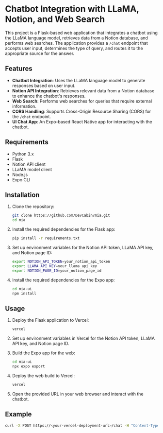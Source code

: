 # Chatbot Integration with LLaMA, Notion, and Web Search

This project is a Flask-based web application that integrates a chatbot using the LLaMA language model, retrieves data from a Notion database, and performs web searches. The application provides a `/chat` endpoint that accepts user input, determines the type of query, and routes it to the appropriate source for the answer.

## Features

- **Chatbot Integration**: Uses the LLaMA language model to generate responses based on user input.
- **Notion API Integration**: Retrieves relevant data from a Notion database to enhance the chatbot's responses.
- **Web Search**: Performs web searches for queries that require external information.
- **CORS Handling**: Supports Cross-Origin Resource Sharing (CORS) for the `/chat` endpoint.
- **UI Chat App**: An Expo-based React Native app for interacting with the chatbot.

## Requirements

- Python 3.x
- Flask
- Notion API client
- LLaMA model client
- Node.js
- Expo CLI

## Installation

1. Clone the repository:
    ```sh
    git clone https://github.com/DevCabin/mia.git
    cd mia
    ```

2. Install the required dependencies for the Flask app:
    ```sh
    pip install -r requirements.txt
    ```

3. Set up environment variables for the Notion API token, LLaMA API key, and Notion page ID:
    ```sh
    export NOTION_API_TOKEN=your_notion_api_token
    export LLAMA_API_KEY=your_llama_api_key
    export NOTION_PAGE_ID=your_notion_page_id
    ```

4. Install the required dependencies for the Expo app:
    ```sh
    cd mia-ui
    npm install
    ```

## Usage

1. Deploy the Flask application to Vercel:
    ```sh
    vercel
    ```

2. Set up environment variables in Vercel for the Notion API token, LLaMA API key, and Notion page ID.

3. Build the Expo app for the web:
    ```sh
    cd mia-ui
    npx expo export
    ```

4. Deploy the web build to Vercel:
    ```sh
    vercel
    ```

5. Open the provided URL in your web browser and interact with the chatbot.

## Example

```sh
curl -X POST https://<your-vercel-deployment-url>/chat -H "Content-Type: application/json" -d '{"input": "Hello, chatbot!"}'